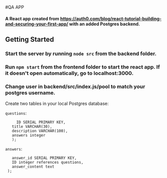 #QA APP
#### A React app created from https://auth0.com/blog/react-tutorial-building-and-securing-your-first-app/ with an added Postgres backend.


## Getting Started
### Start the server by running `node src` from the backend folder.

### Run `npm start` from the frontend folder to start the react app. If it doesn't open automatically, go to localhost:3000.
### Change user in backend/src/index.js/pool to match your postgres username.

Create two tables in your local Postgres database:

`questions`:
``` create table questions (
     ID SERIAL PRIMARY KEY,
   title VARCHAR(30),
   description VARCHAR(100),
   answers integer
   );
```
`answers`:   
  ``` create table answers (
     answer_id SERIAL PRIMARY KEY,
     ID integer references questions,
     answer_content text
   );
   ```